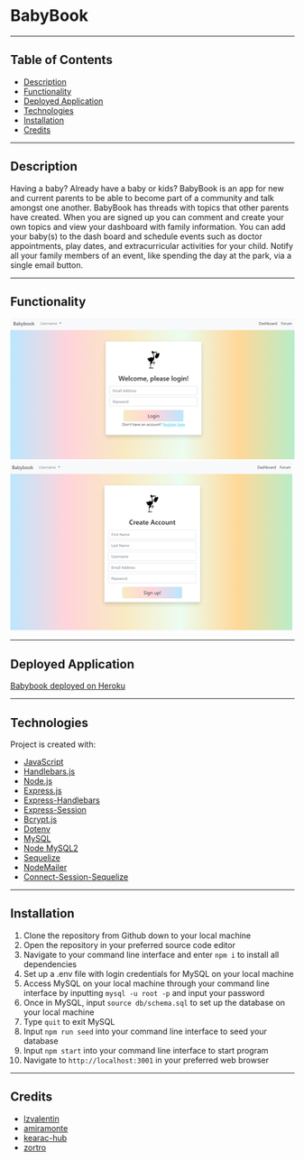 # BabyBook


---


## Table of Contents 

- [Description](#description)
- [Functionality](#functionality)
- [Deployed Application](#deployed-application)
- [Technologies](#technologies)
- [Installation](#installation)
- [Credits](#credits)


---


## Description 

Having a baby? Already have a baby or kids? BabyBook is an app for new and current parents to be able to become part of a community and talk amongst one another. BabyBook has threads with topics that other parents have created. When you are signed up you can comment and create your own topics and view your dashboard with family information. You can add your baby(s) to the dash board and schedule events such as doctor appointments, play dates, and extracurricular activities for your child. Notify all your family members of an event, like spending the day at the park, via a single email button. 


---


## Functionality

![signin](./public/assets/signin.png)
![signup](./public/assets/signup.png)


---


## Deployed Application

[Babybook deployed on Heroku](https://babybook7.herokuapp.com/)


---


## Technologies 

Project is created with:

- [JavaScript](https://www.javascript.com/)
- [Handlebars.js](https://handlebarsjs.com/)
- [Node.js](https://nodejs.org/)
- [Express.js](https://expressjs.com/)
- [Express-Handlebars](https://www.npmjs.com/package/express-handlebars)
- [Express-Session](https://www.npmjs.com/package/express-session)
- [Bcrypt.js](https://www.npmjs.com/package/bcrypt)
- [Dotenv](https://www.npmjs.com/package/dotenv)
- [MySQL](https://www.mysql.com/)
- [Node MySQL2](https://www.npmjs.com/package/mysql2)
- [Sequelize](https://sequelize.org/)
- [NodeMailer](https://nodemailer.com/about/)
- [Connect-Session-Sequelize](https://www.npmjs.com/package/connect-session-sequelize)


---


## Installation

1. Clone the repository from Github down to your local machine
2. Open the repository in your preferred source code editor
3. Navigate to your command line interface and enter `npm i` to install all dependencies
4. Set up a .env file with login credentials for MySQL on your local machine
5. Access MySQL on your local machine through your command line interface by inputting `mysql -u root -p` and input your password
6. Once in MySQL, input `source db/schema.sql` to set up the database on your local machine
7. Type `quit` to exit MySQL
8. Input `npm run seed` into your command line interface to seed your database
9. Input `npm start` into your command line interface to start program 
10. Navigate to `http://localhost:3001` in your preferred web browser


---


## Credits 

- [lzvalentin](https://github.com/lzvalentin)
- [amiramonte](https://github.com/amiramonte)
- [kearac-hub](https://github.com/kearac-hub)
- [zortro](https://github.com/zortro)
